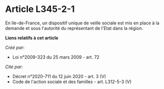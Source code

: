 # Article L345-2-1

En Ile-de-France, un dispositif unique de veille sociale est mis en place à la demande et sous l'autorité du représentant de
l'Etat dans la région.

**Liens relatifs à cet article**

_Créé par_:

  - Loi n°2009-323 du 25 mars 2009 - art. 72

_Cité par_:

  - Décret n°2020-711 du 12 juin 2020 - art. 3 (V)
  - Code de l'action sociale et des familles - art. L312-5-3 (V)
